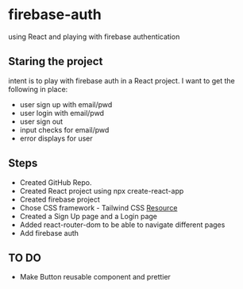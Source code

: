 # firebase-auth
using React and playing with firebase authentication

## Staring the project
intent is to play with firebase auth in a React project. I want to get the following in place:
* user sign up with email/pwd
* user login with email/pwd
* user sign out
* input checks for email/pwd
* error displays for user

## Steps

- Created GitHub Repo.
- Created React project using npx create-react-app
- Created firebase project
- Chose CSS framework - Tailwind CSS [Resource](https://tailwindcss.com/docs/guides/create-react-app)
- Created a Sign Up page and a Login page
- Added react-router-dom to be able to navigate different pages
- Add firebase auth


## TO DO
- Make Button reusable component and prettier